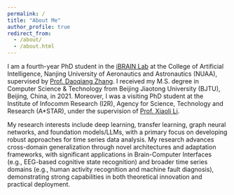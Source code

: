 ```yaml
---
permalink: /
title: "About Me"
author_profile: true
redirect_from: 
  - /about/
  - /about.html
---
```


I am a fourth-year PhD student in the [iBRAIN Lab](https://ibrain.nuaa.edu.cn/) at the College of Artificial Intelligence, Nanjing University of Aeronautics and Astronautics (NUAA), supervised by [Prof. Daoqiang Zhang](https://parnec.nuaa.edu.cn/zhangdq/). I received my M.S. degree in Computer Science & Technology from Beijing Jiaotong University (BJTU), Beijing, China, in 2021. Moreover, I was a visiting PhD student at the Institute of Infocomm Research (I2R), Agency for Science, Technology and Research (A*STAR), under the supervision of [Prof. Xiaoli Li](https://personal.ntu.edu.sg/xlli/).

My research interests include deep learning, transfer learning, graph neural networks, and foundation models/LLMs, with a primary focus on developing robust approaches for time series data analysis. My research advances cross-domain generalization through novel architectures and adaptation frameworks, with significant applications in Brain-Computer Interfaces (e.g., EEG-based cognitive state recognition) and broader time series domains (e.g., human activity recognition and machine fault diagnosis), demonstrating strong capabilities in both theoretical innovation and practical deployment.
